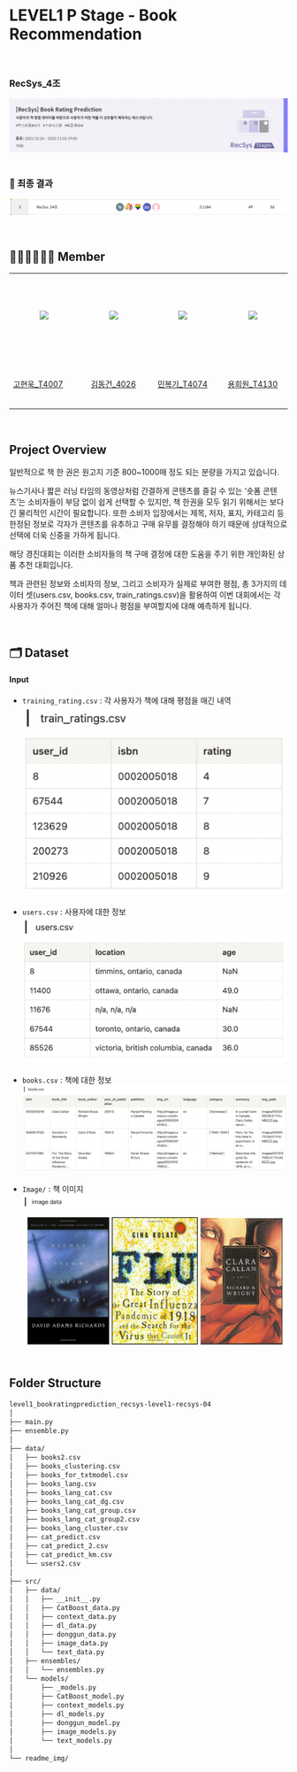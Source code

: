 # LEVEL1 P Stage - Book Recommendation

&nbsp;
### RecSys_4조
![image](readme_img/book_prediction_img.png)
&nbsp;

### 🥈 최종 결과

![image2](readme_img/result_img.png)

&nbsp;
&nbsp;
&nbsp;
## 🙋🏻‍♂️🙋🏻‍♀️  Member
<table>
  <tr height="155px">
    <td align="center" width="150px">
      <a href="https://github.com/NooKo92"><img src="https://avatars.githubusercontent.com/NooKo92"/></a>
    </td>
    <td align="center" width="150px">
      <a href="https://github.com/Zerotay"><img src="https://avatars.githubusercontent.com/Zerotay"/></a>
    </td>
    <td align="center" width="150px">
      <a href="https://github.com/NIckmin96"><img src="https://avatars.githubusercontent.com/NIckmin96"/></a>
    </td>
    <td align="center" width="150px">
      <a href="https://github.com/yhw991228"><img src="https://avatars.githubusercontent.com/yhw991228"/></a>
    </td>
  </tr>
  <tr height="90px">
    <td align=s"center" width="150px">
      <a href="https://github.com/NooKo92">고현욱_T4007</a>
    </td>
    <td align="center" width="150px">
      <a href="https://github.com/Zerotay">김동건_4026</a>
    </td>
    <td align="center" width="150px">
      <a href="https://github.com/NIckmin96">민복기_T4074</a>
    </td>
    <td align="center" width="150px">
      <a href="https://github.com/yhw991228">용희원_T4130</a>
    </td>
  </tr>
</table>
&nbsp;

## Project Overview

일반적으로 책 한 권은 원고지 기준 800~1000매 정도 되는 분량을 가지고 있습니다.

뉴스기사나 짧은 러닝 타임의 동영상처럼 간결하게 콘텐츠를 즐길 수 있는 ‘숏폼 콘텐츠’는 소비자들이 부담 없이 쉽게 선택할 수 있지만, 책 한권을 모두 읽기 위해서는 보다 긴 물리적인 시간이 필요합니다. 또한 소비자 입장에서는 제목, 저자, 표지, 카테고리 등 한정된 정보로 각자가 콘텐츠를 유추하고 구매 유무를 결정해야 하기 때문에 상대적으로 선택에 더욱 신중을 가하게 됩니다.

해당 경진대회는 이러한 소비자들의 책 구매 결정에 대한 도움을 주기 위한 개인화된 상품 추천 대회입니다.

책과 관련된 정보와 소비자의 정보, 그리고 소비자가 실제로 부여한 평점, 총 3가지의 데이터 셋(users.csv, books.csv, train_ratings.csv)을 활용하여 이번 대회에서는 각 사용자가 주어진 책에 대해 얼마나 평점을 부여할지에 대해 예측하게 됩니다.

&nbsp;

## 🗂️ Dataset

#### Input
- ```training_rating.csv``` : 각 사용자가 책에 대해 평점을 매긴 내역
![train](readme_img/training_rates.png)
&nbsp; 
- ```users.csv``` : 사용자에 대한 정보
![user](readme_img/users.png)
&nbsp; 
- ```books.csv``` : 책에 대한 정보
![book](readme_img/books.png)
&nbsp; 
- ```Image/``` : 책 이미지
![book_img](readme_img/book_img.png)
&nbsp; 
## Folder Structure

  ```
  level1_bookratingprediction_recsys-level1-recsys-04
  │
  ├── main.py
  ├── ensemble.py
  │
  ├── data/
  │   ├── books2.csv
  │   ├── books_clustering.csv
  │   ├── books_for_txtmodel.csv
  │   ├── books_lang.csv
  │   ├── books_lang_cat.csv
  │   ├── books_lang_cat_dg.csv
  │   ├── books_lang_cat_group.csv
  │   ├── books_lang_cat_group2.csv
  │   ├── books_lang_cluster.csv
  │   ├── cat_predict.csv
  │   ├── cat_predict_2.csv
  │   ├── cat_predict_km.csv
  │   └── users2.csv
  │
  ├── src/
  │   ├── data/
  │   │   ├── __init__.py
  │   │   ├── CatBoost_data.py
  │   │   ├── context_data.py
  │   │   ├── dl_data.py
  │   │   ├── donggun_data.py
  │   │   ├── image_data.py
  │   │   └── text_data.py
  │   ├── ensembles/
  │   │   └── ensembles.py
  │   └── models/
  │       ├── _models.py
  │       ├── CatBoost_model.py
  │       ├── context_models.py
  │       ├── dl_models.py
  │       ├── donggun_model.py
  │       ├── image_models.py
  │       └── text_models.py
  │
  └── readme_img/
  ```

